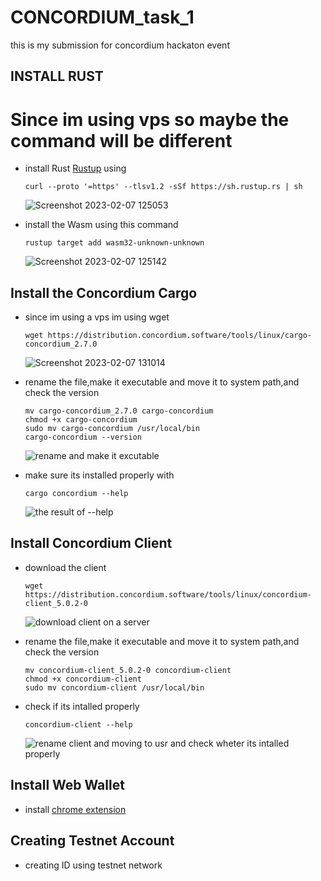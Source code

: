 # CONCORDIUM_task_1
this is my submission for concordium hackaton event

## INSTALL RUST
# Since im using vps so maybe the command will be different

- install Rust [Rustup](https://rustup.rs/) using 
    ````
    curl --proto '=https' --tlsv1.2 -sSf https://sh.rustup.rs | sh
    ````
    ![Screenshot 2023-02-07 125053](https://user-images.githubusercontent.com/41656124/217164834-21614858-a676-479d-a514-afbd5f4073d1.png)

- install the Wasm using this command 
    ````
    rustup target add wasm32-unknown-unknown
    ````
    ![Screenshot 2023-02-07 125142](https://user-images.githubusercontent.com/41656124/217165139-2e321d19-4d58-4886-9816-a10b01f83081.png)

## Install the Concordium Cargo
- since im using a vps im using wget
    ````
    wget https://distribution.concordium.software/tools/linux/cargo-concordium_2.7.0
    ````
    ![Screenshot 2023-02-07 131014](https://user-images.githubusercontent.com/41656124/217166750-8f1f461d-1a8b-48ca-8a9d-5cc2717d5b7d.png)

- rename the file,make it executable and move it to system path,and check the version
    ````
    mv cargo-concordium_2.7.0 cargo-concordium
    chmod +x cargo-concordium
    sudo mv cargo-concordium /usr/local/bin
    cargo-concordium --version
    ````
    ![rename and make it excutable](https://user-images.githubusercontent.com/41656124/217166884-2db42dc2-0472-4888-8f59-64fe8b026bff.png)

- make sure its installed properly with
    ````
    cargo concordium --help
    ````
    ![the result of --help](https://user-images.githubusercontent.com/41656124/217167442-9296d483-af3b-473c-adb4-a58c473c19c9.png)

## Install Concordium Client
- download the client
    ````
    wget https://distribution.concordium.software/tools/linux/concordium-client_5.0.2-0
    ````
    ![download client on a server](https://user-images.githubusercontent.com/41656124/217167930-afe098b7-d046-4218-afd1-7071c8c3d5e4.png)

- rename the file,make it executable and move it to system path,and check the version
    ````
    mv concordium-client_5.0.2-0 concordium-client
    chmod +x concordium-client
    sudo mv concordium-client /usr/local/bin
    ````
- check if its intalled properly
    ````
    concordium-client --help
    ````
    ![rename client and moving to usr and check wheter its intalled properly](https://user-images.githubusercontent.com/41656124/217168621-121efa79-143b-4aae-bf3e-e383bd3b14e5.png)

## Install Web Wallet
- install [chrome extension](https://chrome.google.com/webstore/detail/concordium-wallet/mnnkpffndmickbiakofclnpoiajlegmg?hl=en-US)

## Creating Testnet Account
- creating ID using testnet network

    



